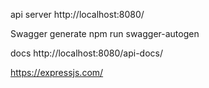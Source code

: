 api server
http://localhost:8080/

Swagger
generate
npm run swagger-autogen

docs
http://localhost:8080/api-docs/


https://expressjs.com/